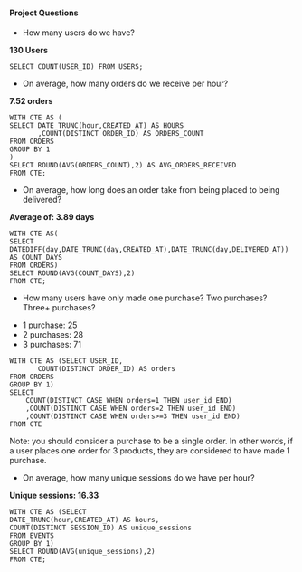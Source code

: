 #### Project Questions

* How many users do we have?

**130 Users** 
```
SELECT COUNT(USER_ID) FROM USERS;
```
* On average, how many orders do we receive per hour?

**7.52 orders**

```
WITH CTE AS (
SELECT DATE_TRUNC(hour,CREATED_AT) AS HOURS
       ,COUNT(DISTINCT ORDER_ID) AS ORDERS_COUNT
FROM ORDERS 
GROUP BY 1    
)
SELECT ROUND(AVG(ORDERS_COUNT),2) AS AVG_ORDERS_RECEIVED
FROM CTE;
```

* On average, how long does an order take from being placed to being delivered?

**Average of: 3.89 days**

```
WITH CTE AS(
SELECT 
DATEDIFF(day,DATE_TRUNC(day,CREATED_AT),DATE_TRUNC(day,DELIVERED_AT)) AS COUNT_DAYS
FROM ORDERS)
SELECT ROUND(AVG(COUNT_DAYS),2)
FROM CTE;
```

* How many users have only made one purchase? Two purchases? Three+ purchases?

- 1 purchase: 25
- 2 purchases: 28
- 3 purchases: 71
```
WITH CTE AS (SELECT USER_ID,
       COUNT(DISTINCT ORDER_ID) AS orders
FROM ORDERS
GROUP BY 1)
SELECT 
    COUNT(DISTINCT CASE WHEN orders=1 THEN user_id END) 
    ,COUNT(DISTINCT CASE WHEN orders=2 THEN user_id END) 
    ,COUNT(DISTINCT CASE WHEN orders>=3 THEN user_id END)
FROM CTE
```





Note: you should consider a purchase to be a single order. In other words, if a user places one order for 3 products, they are considered to have made 1 purchase.

* On average, how many unique sessions do we have per hour?

**Unique sessions: 16.33**
```
WITH CTE AS (SELECT 
DATE_TRUNC(hour,CREATED_AT) AS hours,
COUNT(DISTINCT SESSION_ID) AS unique_sessions
FROM EVENTS
GROUP BY 1)
SELECT ROUND(AVG(unique_sessions),2)
FROM CTE;
```
